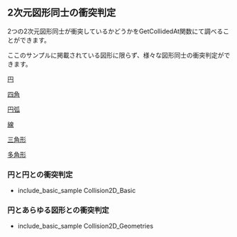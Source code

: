 ## 2次元図形同士の衝突判定

2つの2次元図形同士が衝突しているかどうかをGetCollidedAt関数にて調べることができます。

ここのサンプルに掲載されている図形に限らず、様々な図形同士の衝突判定ができます。

[円](./../Reference/Shape/CircleShape.md)

[四角](./../Reference/Shape/RectangleShape.md)

[円弧](./../Reference/Shape/ArcShape.md)

[線](./../Reference/Shape/LineShape.md)

[三角形](./../Reference/Shape/TriangleShape.md)

[多角形](./../Reference/Shape/PolygonShape.md)

### 円と円との衝突判定

* include_basic_sample Collision2D_Basic

### 円とあらゆる図形との衝突判定

* include_basic_sample Collision2D_Geometries